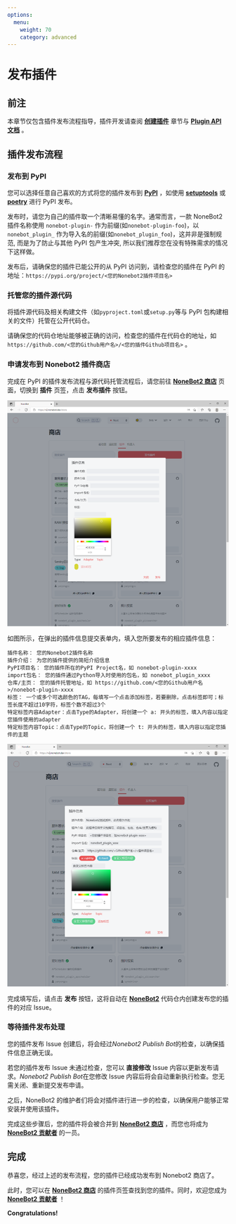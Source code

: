 ```yaml
---
options:
  menu:
    weight: 70
    category: advanced
---
```


# 发布插件

## 前注

本章节仅包含插件发布流程指导，插件开发请查阅 **[创建插件](../tutorial/plugin/config-plugin.md)** 章节与 **[Plugin API 文档](../api/plugin/plugin.md)** 。

## 插件发布流程

### 发布到 PyPI

您可以选择任意自己喜欢的方式将您的插件发布到 **[PyPI](https://pypi.org/)** ，如使用 **[setuptools](https://pypi.org/project/setuptools/)** 或 **[poetry](https://pypi.org/project/poetry/)** 进行 PyPI 发布。

发布时，请您为自己的插件取一个清晰易懂的名字。通常而言，一款 NoneBot2 插件名称使用 `nonebot-plugin-` 作为前缀(如`nonebot-plugin-foo`)，以 `nonebot_plugin_` 作为导入名的前缀(如`nonebot_plugin_foo`)，这并非是强制规范, 而是为了防止与其他 PyPI 包产生冲突, 所以我们推荐您在没有特殊需求的情况下这样做。

发布后，请确保您的插件已能公开的从 PyPI 访问到，请检查您的插件在 PyPI 的地址：`https://pypi.org/project/<您的Nonebot2插件项目名>`

### 托管您的插件源代码

将插件源代码及相关构建文件（如`pyproject.toml`或`setup.py`等与 PyPI 包构建相关的文件）托管在公开代码仓。

请确保您的代码仓地址能够被正确的访问，检查您的插件在代码仓的地址，如 `https://github.com/<您的Github用户名>/<您的插件Github项目名>` 。

### 申请发布到 Nonebot2 插件商店

完成在 PyPI 的插件发布流程与源代码托管流程后，请您前往 **[NoneBot2 商店](https://v2.nonebot.dev/store.html)** 页面，切换到 **插件** 页签，点击 **发布插件** 按钮。

![插件发布界面](./images/plugin_store_publish.png)

如图所示，在弹出的插件信息提交表单内，填入您所要发布的相应插件信息：

```text
插件名称： 您的Nonebot2插件名称
插件介绍： 为您的插件提供的简短介绍信息
PyPI项目名： 您的插件所在的PyPI Project名，如 nonebot-plugin-xxxx
import包名： 您的插件通过Python导入时使用的包名，如 nonebot_plugin_xxxx
仓库/主页： 您的插件托管地址，如 https://github.com/<您的Github用户名>/nonebot-plugin-xxxx
标签： 一个或多个可选颜色的TAG，每填写一个点击添加标签，若要删除，点击标签即可；标签长度不超过10字符，标签个数不超过3个
特定标签内容Adapter：点击Type的Adapter，将创建一个 a: 开头的标签，填入内容以指定您插件使用的adapter
特定标签内容Topic：点击Type的Topic，将创建一个 t: 开头的标签，填入内容以指定您插件的主题
```

![插件信息填写](./images/plugin_store_publish_2.png)

完成填写后，请点击 **发布** 按钮，这将自动在 **[NoneBot2](https://github.com/nonebot/nonebot2)** 代码仓内创建发布您的插件的对应 Issue。

### 等待插件发布处理

您的插件发布 Issue 创建后，将会经过*Nonebot2 Publish Bot*的检查，以确保插件信息正确无误。

若您的插件发布 Issue 未通过检查，您可以 **直接修改** Issue 内容以更新发布请求。*Nonebot2 Publish Bot*在您修改 Issue 内容后将会自动重新执行检查。您无需关闭、重新提交发布申请。

之后，NoneBot2 的维护者们将会对插件进行进一步的检查，以确保用户能够正常安装并使用该插件。

完成这些步骤后，您的插件将会被合并到 **[NoneBot2 商店](https://v2.nonebot.dev/store.html)** ，而您也将成为 **[NoneBot2 贡献者](https://github.com/nonebot/nonebot2/graphs/contributors)** 的一员。

## 完成

恭喜您，经过上述的发布流程，您的插件已经成功发布到 Nonebot2 商店了。

此时，您可以在 **[NoneBot2 商店](https://v2.nonebot.dev/store.html)** 的插件页签查找到您的插件。同时，欢迎您成为 **[NoneBot2 贡献者](https://github.com/nonebot/nonebot2/graphs/contributors)** ！

**Congratulations!**
